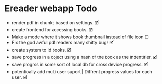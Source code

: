 # Ereader webapp Todo
* render pdf in chunks based on settings.  🗹 
* create frontend for accessing books. 	🗹  
* Make a mode where it shows book thumbnail instead of file icon ☐ 
* Fix the god awful pdf readers many shitty bugs 🗹  
* create system to id books. 	🗹 
* save progress in a object using a hash of the book as the indentifier.  🗹 
* save progrss in some sort of local db for cross device progress. 	🗹 
* potentioally add multi user suport | Diffrent progress values for each user. 	🗹 
